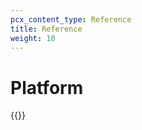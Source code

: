 ```yaml
---
pcx_content_type: Reference
title: Reference
weight: 10
---
```


# Platform

{{<directory-listing>}}